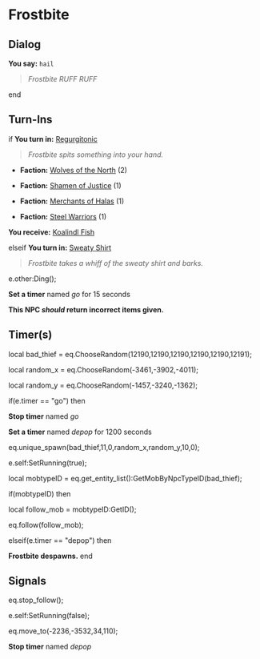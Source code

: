 # Frostbite
## Dialog

**You say:** `hail`



>*Frostbite RUFF RUFF*

end

## Turn-Ins




if **You turn in:** [Regurgitonic](/item/12139)


>*Frostbite spits something into your hand.*






* __Faction:__ [Wolves of the North](/faction/320) (2)


* __Faction:__ [Shamen of Justice](/faction/327) (1)


* __Faction:__ [Merchants of Halas](/faction/328) (1)




* __Faction:__ [Steel Warriors](/faction/311) (1)


 **You receive:**  [Koalindl Fish](/item/13383) 

elseif **You turn in:** [Sweaty Shirt](/item/12226)


>*Frostbite takes a whiff of the sweaty shirt and barks.*


e.other:Ding();


**Set a timer** named *go* for 15 seconds

**This NPC *should* return incorrect items given.**

## Timer(s)

local bad_thief = eq.ChooseRandom(12190,12190,12190,12190,12190,12191);

local random_x = eq.ChooseRandom(-3461,-3902,-4011);

local random_y = eq.ChooseRandom(-1457,-3240,-1362);



if(e.timer == "go") then


**Stop timer** named *go*


**Set a timer** named *depop* for 1200 seconds


eq.unique_spawn(bad_thief,11,0,random_x,random_y,10,0);


e.self:SetRunning(true);


local mobtypeID =  eq.get_entity_list():GetMobByNpcTypeID(bad_thief);





if(mobtypeID) then



local follow_mob = mobtypeID:GetID();



eq.follow(follow_mob);


elseif(e.timer == "depop") then


**Frostbite despawns.**
end

## Signals

eq.stop_follow();

e.self:SetRunning(false);

eq.move_to(-2236,-3532,34,110);

**Stop timer** named *depop*